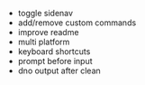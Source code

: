 - toggle sidenav
- add/remove custom commands
- improve readme
- multi platform
- keyboard shortcuts
- prompt before input
- dno output after clean
